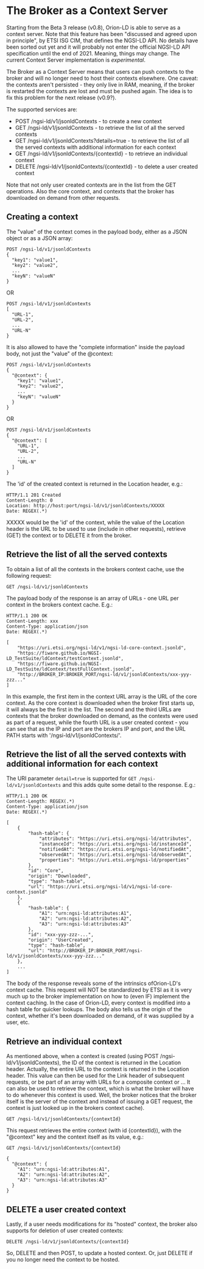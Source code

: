 # The Broker as a Context Server
Starting from the Beta 3 release (v0.8), Orion-LD is able to serve as a context server.
Note that this feature has been "discussed and agreed upon in principle", by ETSI ISG CIM, that defines the NGSI-LD API.
No details have been sorted out yet and it will probably not enter the official NGSI-LD API specification until the end of 2021.
Meaning, things may change. The current Context Server implementation is *experimental*.

The Broker as a Context Server means that users can push contexts to the broker and will no longer need to host their contexts elsewhere.
One caveat: the contexts aren't persisted - they only live in RAM, meaning, if the broker is restarted the contexts are lost and must be pushed again.
The idea is to fix this problem for the next release (v0.9?).

The supported services are:

* POST /ngsi-ld/v1/jsonldContexts - to create a new context
* GET /ngsi-ld/v1/jsonldContexts - to retrieve the list of all the served contexts
* GET /ngsi-ld/v1/jsonldContexts?details=true - to retrieve the list of all the served contexts with additional information for each context
* GET /ngsi-ld/v1/jsonldContexts/{contextId} - to retrieve an individual context
* DELETE /ngsi-ld/v1/jsonldContexts/{contextId} - to delete a user created context

Note that not only user created contexts are in the list from the GET operations. Also the core context, and contexts that the broker has downloaded on demand from other requests.

## Creating a context
The "value" of the context comes in the payload body, either as a JSON object or as a JSON array:
```
POST /ngsi-ld/v1/jsonldContexts
{
  "key1": "value1",
  "key2": "value2",
  ...
  "keyN": "valueN"
}
```
OR
```
POST /ngsi-ld/v1/jsonldContexts
[
  "URL-1", 
  "URL-2", 
  ...
  "URL-N"
}
```
It is also allowed to have the "complete information" inside the payload body, not just the "value" of the @context:
```
POST /ngsi-ld/v1/jsonldContexts
{
  "@context": {
    "key1": "value1",
    "key2": "value2",
    ...
    "keyN": "valueN"
  }
}
```
OR
```
POST /ngsi-ld/v1/jsonldContexts
{
  "@context": [
    "URL-1", 
    "URL-2", 
    ...
    "URL-N"
  ]
}
```

The 'id' of the created context is returned in the Location header, e.g.:
```
HTTP/1.1 201 Created
Content-Length: 0
Location: http://host:port/ngsi-ld/v1/jsonldContexts/XXXXX
Date: REGEX(.*)
```
XXXXX would be the 'id' of the context, while the value of the Location header is the URL to be used to use (include in other requests), retrieve (GET) the context or to DELETE it from the broker.

## Retrieve the list of all the served contexts
To obtain a list of all the contexts in the brokers context cache, use the following request:
```
GET /ngsi-ld/v1/jsonldContexts
```
The payload body of the response is an array of URLs - one URL per context in the brokers context cache.
E.g.:
```
HTTP/1.1 200 OK
Content-Length: xxx
Content-Type: application/json
Date: REGEX(.*)

[
    "https://uri.etsi.org/ngsi-ld/v1/ngsi-ld-core-context.jsonld",
    "https://fiware.github.io/NGSI-LD_TestSuite/ldContext/testContext.jsonld",
    "https://fiware.github.io/NGSI-LD_TestSuite/ldContext/testFullContext.jsonld",
    "http://BROKER_IP:BROKER_PORT/ngsi-ld/v1/jsonldContexts/xxx-yyy-zzz..."
]
```
In this example, the first item in the context URL array is the URL of the core context.
As the core context is downloaded when the broker first starts up, it will always be the first in the list.
The second and the third URLs are contexts that the broker downloaded on demand, as the contexts were used as part of a request,
while the fourth URL is a user created context - you can see that as the IP and port are the brokers IP and port,
and the URL PATH starts with '/ngsi-ld/v1/jsonldContexts/'.


## Retrieve the list of all the served contexts with additional information for each context
The URI parameter `detail=true` is supported for `GET /ngsi-ld/v1/jsonldContexts` and this adds quite some detail to the response.
E.g.:
```
HTTP/1.1 200 OK
Content-Length: REGEX(.*)
Content-Type: application/json
Date: REGEX(.*)

[
    {
        "hash-table": {
            "attributes": "https://uri.etsi.org/ngsi-ld/attributes",
            "instanceId": "https://uri.etsi.org/ngsi-ld/instanceId",
            "notifiedAt": "https://uri.etsi.org/ngsi-ld/notifiedAt",
            "observedAt": "https://uri.etsi.org/ngsi-ld/observedAt",
            "properties": "https://uri.etsi.org/ngsi-ld/properties"
        },
        "id": "Core",
        "origin": "Downloaded",
        "type": "hash-table",
        "url": "https://uri.etsi.org/ngsi-ld/v1/ngsi-ld-core-context.jsonld"
    },
    {
        "hash-table": {
            "A1": "urn:ngsi-ld:attributes:A1",
            "A2": "urn:ngsi-ld:attributes:A2",
            "A3": "urn:ngsi-ld:attributes:A3"
        },
        "id": "xxx-yyy-zzz-...",
        "origin": "UserCreated",
        "type": "hash-table",
        "url": "http://BROKER_IP:BROKER_PORT/ngsi-ld/v1/jsonldContexts/xxx-yyy-zzz..."
    },
    ...
]
```
The body of the response reveals some of the intrinsics ofOrion-LD's context cache.
This request will NOT be standardized by ETSI as it is very much up to the broker implementation on how to (even IF) implement the
context caching.
In the case of Orion-LD, every context is modified into a hash table for quicker lookups.
The body also tells us the origin of the context, whether it's been downloaded on demand, of it was supplied by a user, etc.


## Retrieve an individual context
As mentioned above, when a context is created (using POST /ngsi-ld/v1/jsonldContexts), the ID of the context is returned in the Location header.
Actually, the entire URL to the context is returned in the Location header.
This value can then be used for the Link header of subsequent requests, or be part of an array with URLs for a composite context or ...
It can also be used to retrieve the context, which is what the broker will have to do whenever this context is used.
Well, the broker notices that the broker itself is the server of the context and instead of issuing a GET request,
the context is just looked up in the brokers context cache).
```
GET /ngsi-ld/v1/jsonldContexts/{contextId}
```
This request retrieves the entire context (with id {contextId}), with the "@context" key and the context itself as its value, e.g.:
```
GET /ngsi-ld/v1/jsonldContexts/{contextId}

{
  "@context": {
    "A1": "urn:ngsi-ld:attributes:A1",
    "A2": "urn:ngsi-ld:attributes:A2",
    "A3": "urn:ngsi-ld:attributes:A3"
  }
}
```

## DELETE a user created context
Lastly, if a user needs modifications for its "hosted" context, the broker also supports for deletion of user created contexts:
```
DELETE /ngsi-ld/v1/jsonldContexts/{contextId}
```
So, DELETE and then POST, to update a hosted context.
Or, just DELETE if you no longer need the context to be hosted.
